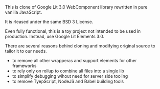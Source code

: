This is clone of Google Lit 3.0 WebComponent library rewritten in pure vanilla JavaScript.

It is rleased under the same BSD 3 License.

Even fully functional, this is a toy project not intended to be used in production.
Instead, use Google Lit Elements 3.0.

There are several reasons behind cloning and modifying original source to tailor it to our needs.
 - to remove all other wrapperas and support elements for other frameworks
 - to rely only on rollup to combine all files into a single lib
 - to simplify debugging wihout need for server side tooling
 - to remove TyepScript, NodeJS and Babel building tools
